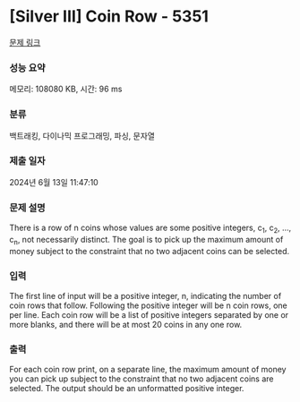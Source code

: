 # [Silver III] Coin Row - 5351 

[문제 링크](https://www.acmicpc.net/problem/5351) 

### 성능 요약

메모리: 108080 KB, 시간: 96 ms

### 분류

백트래킹, 다이나믹 프로그래밍, 파싱, 문자열

### 제출 일자

2024년 6월 13일 11:47:10

### 문제 설명

<p>There is a row of n coins whose values are some positive integers, c<sub>1</sub>, c<sub>2</sub>, …, c<sub>n</sub>, not necessarily distinct. The goal is to pick up the maximum amount of money subject to the constraint that no two adjacent coins can be selected.</p>

### 입력 

 <p>The first line of input will be a positive integer, n, indicating the number of coin rows that follow. Following the positive integer will be n coin rows, one per line. Each coin row will be a list of positive integers separated by one or more blanks, and there will be at most 20 coins in any one row.</p>

### 출력 

 <p>For each coin row print, on a separate line, the maximum amount of money you can pick up subject to the constraint that no two adjacent coins are selected. The output should be an unformatted positive integer.</p>

